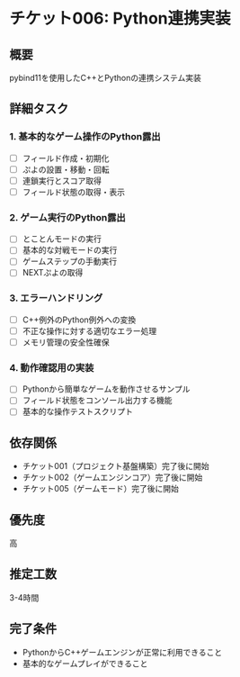 # チケット006: Python連携実装

## 概要
pybind11を使用したC++とPythonの連携システム実装

## 詳細タスク

### 1. 基本的なゲーム操作のPython露出
- [ ] フィールド作成・初期化
- [ ] ぷよの設置・移動・回転
- [ ] 連鎖実行とスコア取得
- [ ] フィールド状態の取得・表示

### 2. ゲーム実行のPython露出
- [ ] とことんモードの実行
- [ ] 基本的な対戦モードの実行
- [ ] ゲームステップの手動実行
- [ ] NEXTぷよの取得

### 3. エラーハンドリング
- [ ] C++例外のPython例外への変換
- [ ] 不正な操作に対する適切なエラー処理
- [ ] メモリ管理の安全性確保

### 4. 動作確認用の実装
- [ ] Pythonから簡単なゲームを動作させるサンプル
- [ ] フィールド状態をコンソール出力する機能
- [ ] 基本的な操作テストスクリプト

## 依存関係
- チケット001（プロジェクト基盤構築）完了後に開始
- チケット002（ゲームエンジンコア）完了後に開始
- チケット005（ゲームモード）完了後に開始

## 優先度
高

## 推定工数
3-4時間

## 完了条件
- PythonからC++ゲームエンジンが正常に利用できること
- 基本的なゲームプレイができること